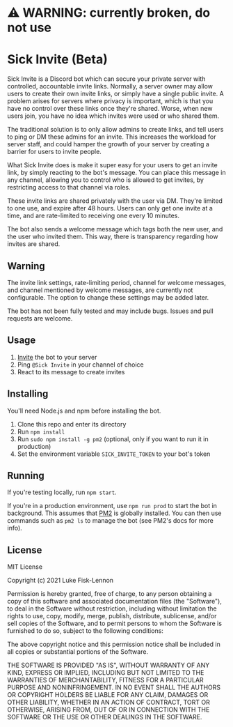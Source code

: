 # ⚠️ WARNING: currently broken, do not use

# Sick Invite (Beta)

Sick Invite is a Discord bot which can secure your private server with controlled, accountable invite links. Normally, a server owner may allow users to create their own invite links, or simply have a single public invite. A problem arises for servers where privacy is important, which is that you have no control over these links once they're shared. Worse, when new users join, you have no idea which invites were used or who shared them.

The traditional solution is to only allow admins to create links, and tell users to ping or DM these admins for an invite. This increases the workload for server staff, and could hamper the growth of your server by creating a barrier for users to invite people.

What Sick Invite does is make it super easy for your users to get an invite link, by simply reacting to the bot's message. You can place this message in any channel, allowing you to control who is allowed to get invites, by restricting access to that channel via roles.

These invite links are shared privately with the user via DM. They're limited to one use, and expire after 48 hours. Users can only get one invite at a time, and are rate-limited to receiving one every 10 minutes.

The bot also sends a welcome message which tags both the new user, and the user who invited them. This way, there is transparency regarding how invites are shared.

## Warning

The invite link settings, rate-limiting period, channel for welcome messages, and channel mentioned by welcome messages, are currently not configurable. The option to change these settings may be added later.

The bot has not been fully tested and may include bugs. Issues and pull requests are welcome.

## Usage

1. [Invite](https://discord.com/oauth2/authorize?scope=bot&client_id=867388977739857931&permissions=355427) the bot to your server
2. Ping `@Sick Invite` in your channel of choice
3. React to its message to create invites

## Installing

You'll need Node.js and npm before installing the bot.

1. Clone this repo and enter its directory
2. Run `npm install`
3. Run `sudo npm install -g pm2` (optional, only if you want to run it in production)
4. Set the environment variable `SICK_INVITE_TOKEN` to your bot's token

## Running

If you're testing locally, run `npm start`.

If you're in a production environment, use `npm run prod` to start the bot in background. This assumes that [PM2](https://www.npmjs.com/package/pm2) is globally installed. You can then use commands such as `pm2 ls` to manage the bot (see PM2's docs for more info).

## License

MIT License

Copyright (c) 2021 Luke Fisk-Lennon

Permission is hereby granted, free of charge, to any person obtaining a copy
of this software and associated documentation files (the "Software"), to deal
in the Software without restriction, including without limitation the rights
to use, copy, modify, merge, publish, distribute, sublicense, and/or sell
copies of the Software, and to permit persons to whom the Software is
furnished to do so, subject to the following conditions:

The above copyright notice and this permission notice shall be included in all
copies or substantial portions of the Software.

THE SOFTWARE IS PROVIDED "AS IS", WITHOUT WARRANTY OF ANY KIND, EXPRESS OR
IMPLIED, INCLUDING BUT NOT LIMITED TO THE WARRANTIES OF MERCHANTABILITY,
FITNESS FOR A PARTICULAR PURPOSE AND NONINFRINGEMENT. IN NO EVENT SHALL THE
AUTHORS OR COPYRIGHT HOLDERS BE LIABLE FOR ANY CLAIM, DAMAGES OR OTHER
LIABILITY, WHETHER IN AN ACTION OF CONTRACT, TORT OR OTHERWISE, ARISING FROM,
OUT OF OR IN CONNECTION WITH THE SOFTWARE OR THE USE OR OTHER DEALINGS IN THE
SOFTWARE.
